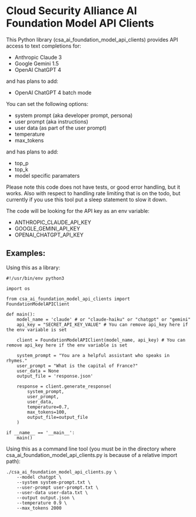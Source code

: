 # Cloud Security Alliance AI Foundation Model API Clients

This Python library (csa_ai_foundation_model_api_clients) provides API access to text completions for:

* Anthropic Claude 3
* Google Gemini 1.5
* OpenAI ChatGPT 4

and has plans to add:

* OpenAI ChatGPT 4 batch mode

You can set the following options:

* system prompt (aka developer prompt, persona)
* user prompt (aka instructions)
* user data (as part of the user prompt)
* temperature
* max_tokens

and has plans to add:

* top_p
* top_k
* model specific paramaters

Please note this code does not have tests, or good error handling, but it works. Also with respect to handling rate
limiting that is on the todo, but currently if you use this tool put a sleep statement to slow it down.

The code will be looking for the API key as an env variable:

* ANTHROPIC_CLAUDE_API_KEY
* GOOGLE_GEMINI_API_KEY
* OPENAI_CHATGPT_API_KEY

## Examples:

Using this as a library:

```
#!/usr/bin/env python3

import os

from csa_ai_foundation_model_api_clients import FoundationModelAPIClient

def main():
    model_name = 'claude' # or "claude-haiku" or "chatgpt" or "gemini"
    api_key = "SECRET_API_KEY_VALUE" # You can remove api_key here if the env variable is set 

    client = FoundationModelAPIClient(model_name, api_key) # You can remove api_key here if the env variable is set 

    system_prompt = "You are a helpful assistant who speaks in rhymes."
    user_prompt = "What is the capital of France?"
    user_data = None
    output_file = 'response.json'

    response = client.generate_response(
        system_prompt,
        user_prompt,
        user_data,
        temperature=0.7,
        max_tokens=100,
        output_file=output_file
    )

if __name__ == '__main__':
    main()
```

Using this as a command line tool (you must be in the directory where csa_ai_foundation_model_api_clients.py is because of a relative import path):

```
./csa_ai_foundation_model_api_clients.py \
    --model chatgpt \
    --system system-prompt.txt \
    --user-prompt user-prompt.txt \
    --user-data user-data.txt \
    --output output.json \
    --temperature 0.9 \
    --max_tokens 2000
```

